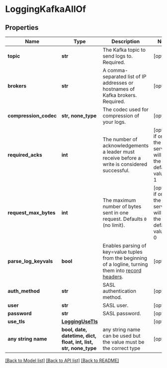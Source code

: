 # LoggingKafkaAllOf


## Properties
Name | Type | Description | Notes
------------ | ------------- | ------------- | -------------
**topic** | **str** | The Kafka topic to send logs to. Required. | [optional] 
**brokers** | **str** | A comma-separated list of IP addresses or hostnames of Kafka brokers. Required. | [optional] 
**compression_codec** | **str, none_type** | The codec used for compression of your logs. | [optional] 
**required_acks** | **int** | The number of acknowledgements a leader must receive before a write is considered successful. | [optional]  if omitted the server will use the default value of 1
**request_max_bytes** | **int** | The maximum number of bytes sent in one request. Defaults `0` (no limit). | [optional]  if omitted the server will use the default value of 0
**parse_log_keyvals** | **bool** | Enables parsing of key&#x3D;value tuples from the beginning of a logline, turning them into [record headers](https://cwiki.apache.org/confluence/display/KAFKA/KIP-82+-+Add+Record+Headers). | [optional] 
**auth_method** | **str** | SASL authentication method. | [optional] 
**user** | **str** | SASL user. | [optional] 
**password** | **str** | SASL password. | [optional] 
**use_tls** | [**LoggingUseTls**](LoggingUseTls.md) |  | [optional] 
**any string name** | **bool, date, datetime, dict, float, int, list, str, none_type** | any string name can be used but the value must be the correct type | [optional]

[[Back to Model list]](../README.md#documentation-for-models) [[Back to API list]](../README.md#documentation-for-api-endpoints) [[Back to README]](../README.md)


